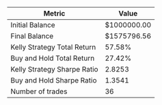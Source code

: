 | Metric | Value |
| --- | --- |
| Initial Balance | $1000000.00 |
| Final Balance | $1575796.56 |
| Kelly Strategy Total Return | 57.58% |
| Buy and Hold Total Return | 27.42% |
| Kelly Strategy Sharpe Ratio | 2.8253 |
| Buy and Hold Sharpe Ratio | 1.3541 |
| Number of trades | 36 |
